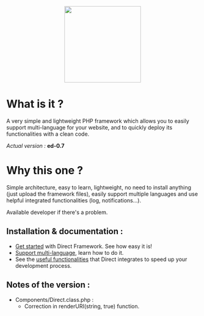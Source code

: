 <p align="center">
<img src="https://speeload.com/uploads/ae1h6SUhhG.png" width="200">
<p>

# What is it ?
A very simple and lightweight PHP framework which allows you to easily support multi-language for your website, and to quickly deploy its functionalities with a clean code.

_Actual version :_ __ed-0.7__

# Why this one ?
Simple architecture, easy to learn, lightweight, no need to install anything (just upload the framework files), easily support multiple languages and use helpful integrated functionalities (log, notifications...).

Available developer if there's a problem.

Installation & documentation :
------------------------------

* [Get started][1] with Direct Framework. See how easy it is!
* [Support multi-language][2], learn how to do it.
* See the [useful functionalities][3] that Direct integrates to speed up your development process.

Notes of the version :
------------------------------

* Components/Direct.class.php :
	* Correction in renderURI(string, true) function.

[1]: https://berwick.fr/projects/directframework/documentation
[2]: https://berwick.fr/projects/directframework/documentation/support-multi-lang
[3]: #
